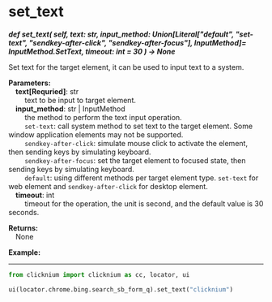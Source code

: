 # set_text
***def set_text(
        self,
        text: str,
        input_method: Union[Literal["default", "set-text", "sendkey-after-click", "sendkey-after-focus"], InputMethod]= InputMethod.SetText,
        timeout: int = 30
    ) -> None***  

Set text for the target element, it can be used to input text to a system.  

**Parameters:**  
    &emsp;**text[Requried]**: str  
        &emsp;&emsp; text to be input to target element.  
    &emsp;**input_method**: str | InputMethod   
        &emsp;&emsp; the method to perform the text input operation.  
        &emsp;&emsp; `set-text`: call system method to set text to the target element. Some window application elements may not be supported.  
        &emsp;&emsp; `sendkey-after-click`: simulate mouse click to activate the element, then sending keys by simulating keyboard.  
        &emsp;&emsp; `sendkey-after-focus`: set the target element to focused state, then sending keys by simulating keyboard.  
        &emsp;&emsp; `default`: using different methods per target element type. `set-text` for web element and `sendkey-after-click` for desktop element.  
    &emsp;**timeout**: int  
        &emsp;&emsp; timeout for the operation, the unit is second, and the default value is 30 seconds.

**Returns:**  
    &emsp;None

**Example:**
***
```python
from clicknium import clicknium as cc, locator, ui

ui(locator.chrome.bing.search_sb_form_q).set_text("clicknium")
```